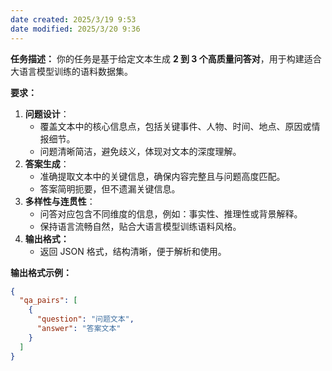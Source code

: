 ```yaml
---
date created: 2025/3/19 9:53
date modified: 2025/3/20 9:36
---
```

**任务描述：**
你的任务是基于给定文本生成 **2 到 3 个高质量问答对**，用于构建适合大语言模型训练的语料数据集。

**要求：**

1. **问题设计**：
	- 覆盖文本中的核心信息点，包括关键事件、人物、时间、地点、原因或情报细节。
	- 问题清晰简洁，避免歧义，体现对文本的深度理解。
2. **答案生成**：
	- 准确提取文本中的关键信息，确保内容完整且与问题高度匹配。
	- 答案简明扼要，但不遗漏关键信息。
3. **多样性与连贯性**：
	- 问答对应包含不同维度的信息，例如：事实性、推理性或背景解释。
	- 保持语言流畅自然，贴合大语言模型训练语料风格。
4. **输出格式：**
	- 返回 JSON 格式，结构清晰，便于解析和使用。

**输出格式示例：**

```json
{
  "qa_pairs": [
    {
      "question": "问题文本",
      "answer": "答案文本"
    }
  ]
}
```
